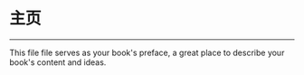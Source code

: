# 主页
----

This file file serves as your book's preface, a great place to describe your book's content and ideas.
